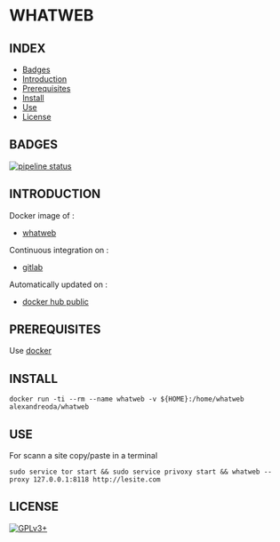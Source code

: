 # WHATWEB

## INDEX

- [Badges](#BADGES)
- [Introduction](#INTRODUCTION)
- [Prerequisites](#PREREQUISITESITES)
- [Install](#INSTALL)
- [Use](#USE)
- [License](#LICENSE)

## BADGES

[![pipeline status](https://gitlab.com/oda-alexandre/whatweb/badges/master/pipeline.svg)](https://gitlab.com/oda-alexandre/whatweb/commits/master)

## INTRODUCTION

Docker image of :

- [whatweb](https://www.whatweb.net/)

Continuous integration on :

- [gitlab](https://gitlab.com/oda-alexandre/whatweb/pipelines)

Automatically updated on :

- [docker hub public](https://hub.docker.com/r/alexandreoda/whatweb)

## PREREQUISITES

Use [docker](https://www.docker.com)

## INSTALL

```docker run -ti --rm --name whatweb -v ${HOME}:/home/whatweb alexandreoda/whatweb```

## USE

For scann a site copy/paste  in  a terminal

```sudo service tor start && sudo service privoxy start && whatweb --proxy 127.0.0.1:8118 http://lesite.com```

## LICENSE

[![GPLv3+](http://gplv3.fsf.org/gplv3-127x51.png)](https://gitlab.com/oda-alexandre/whatweb/blob/master/LICENSE)
